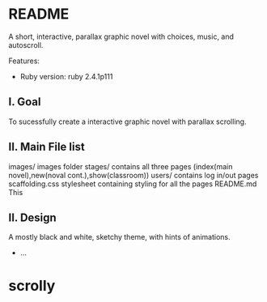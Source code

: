 # README

A short, interactive, parallax graphic novel with choices, music, and autoscroll.

Features:

* Ruby version: ruby 2.4.1p111

I. Goal 
---------
To sucessfully create a interactive graphic novel with parallax scrolling.

II. Main File list
---------------
images/                              images folder
stages/                              contains all three pages (index(main novel),new(noval cont.),show(classroom))
users/                               contains log in/out pages
scaffolding.css                      stylesheet containing styling for all the pages
README.md                            This

II. Design
----------
A mostly black and white, sketchy theme, with hints of animations.

* ...
# scrolly
